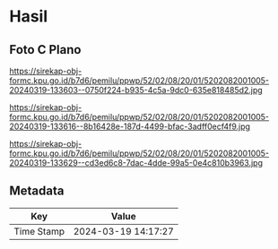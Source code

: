 # Hasil

## Foto C Plano

https://sirekap-obj-formc.kpu.go.id/b7d6/pemilu/ppwp/52/02/08/20/01/5202082001005-20240319-133603--0750f224-b935-4c5a-9dc0-635e818485d2.jpg

https://sirekap-obj-formc.kpu.go.id/b7d6/pemilu/ppwp/52/02/08/20/01/5202082001005-20240319-133616--8b16428e-187d-4499-bfac-3adff0ecf4f9.jpg

https://sirekap-obj-formc.kpu.go.id/b7d6/pemilu/ppwp/52/02/08/20/01/5202082001005-20240319-133629--cd3ed6c8-7dac-4dde-99a5-0e4c810b3963.jpg


## Metadata

| Key        | Value               |
| ---------- | ------------------- |
| Time Stamp | 2024-03-19 14:17:27 |




